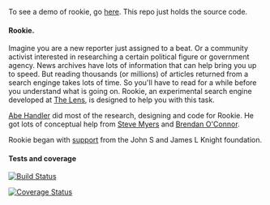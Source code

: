 To see a demo of rookie, go [here](http://rookie.thelensnola.org "here"). This repo just holds the source code.

#### Rookie.

Imagine you are a new reporter just assigned to a beat. Or a community activist interested in researching a certain political figure or government agency. News archives have lots of information that can help bring you up to speed. But reading thousands (or millions) of articles returned from a search enginge takes lots of time. So you'll have to read for a while before you understand what is going on. Rookie, an experimental search engine developed at [The Lens](http://www.thelensnola.org "The Lens"), is designed to help you with this task. 

[Abe Handler](https://www.abehandler.com "Abe Handler") did most of the research, designing and code for Rookie. He got lots of conceptual help from [Steve Myers](https://twitter.com/myersnews "Steve Myers") and [Brendan O'Connor](http://brenocon.com "Brendan O'Connor").

Rookie began with [support](http://www.knightfoundation.org/grants/201550791/ "support") from the John S and James L Knight foundation.

#### Tests and coverage

[![Build Status](https://travis-ci.org/AbeHandler/rookie.svg?branch=master)](https://travis-ci.org/AbeHandler/rookie)

[![Coverage Status](https://coveralls.io/repos/AbeHandler/rookie/badge.svg?branch=master&service=github)](https://coveralls.io/github/AbeHandler/rookie?branch=master)